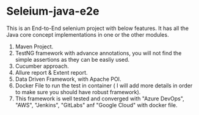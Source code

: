 # Seleium-java-e2e

This is an End-to-End selenium project with below features. It has all the Java core concept implementations in one or the other modules.
1. Maven Project.
2. TestNG framework with advance annotations, you will not find the simple assertions as they can be easliy used.
3. Cucumber approach.
4. Allure report & Extent report.
5. Data Driven Framework, with Apache POI.
6. Docker File to run the test in container ( I will add more details in order to make sure you should have robust framework).
7. This framework is well tested and converged with "Azure DevOps", "AWS", "Jenkins", "GitLabs" anf "Google Cloud" with docker file.
